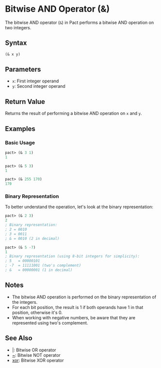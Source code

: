 # Bitwise AND Operator (&)

The bitwise AND operator (`&`) in Pact performs a bitwise AND operation on two integers.

## Syntax

```lisp
(& x y)
```

## Parameters

- `x`: First integer operand
- `y`: Second integer operand

## Return Value

Returns the result of performing a bitwise AND operation on `x` and `y`.

## Examples

### Basic Usage

```lisp
pact> (& 3 1)
1

pact> (& 5 3)
1

pact> (& 255 170)
170
```

### Binary Representation

To better understand the operation, let's look at the binary representation:

```lisp
pact> (& 2 3)
2
; Binary representation:
; 2 = 0010
; 3 = 0011
; & = 0010 (2 in decimal)

pact> (& 5 -7)
1
; Binary representation (using 8-bit integers for simplicity):
; 5   = 00000101
; -7  = 11111001 (two's complement)
; &   = 00000001 (1 in decimal)
```

## Notes

- The bitwise AND operation is performed on the binary representation of the integers.
- For each bit position, the result is 1 if both operands have 1 in that position, otherwise it's 0.
- When working with negative numbers, be aware that they are represented using two's complement.

## See Also

- [|](bitwise-or.md): Bitwise OR operator
- [~](bitwise-not.md): Bitwise NOT operator
- [xor](bitwise-xor.md): Bitwise XOR operator

